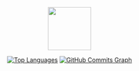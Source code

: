 <div id="header" align="center">
  <img src="https://cdn.discordapp.com/attachments/561607341607223317/987681144050974801/simone-removebg-preview.png" width="100"/>
</div>

<p align="center">
<a href="https://github.com/simoneeeeeeee" align="left"><img src="https://github-readme-stats.vercel.app/api/top-langs/?username=simoneeeeeeee&langs_count=10&title_color=FFA500&text_color=ffffff&icon_color=0891b2&bg_color=1c1917&hide_border=true&locale=en&custom_title=Top%20%Languages" alt="Top Languages" /></a>
<a href="http://www.github.com/simoneeeeeeee"><img src="https://activity-graph.herokuapp.com/graph?username=simoneeeeeeee&bg_color=1c1917&color=ffffff&line=0891b2&point=ffffff&area_color=1c1917&area=true&hide_border=true&custom_title=GitHub%20Commits%20Graph" alt="GitHub Commits Graph" /></a></p>

